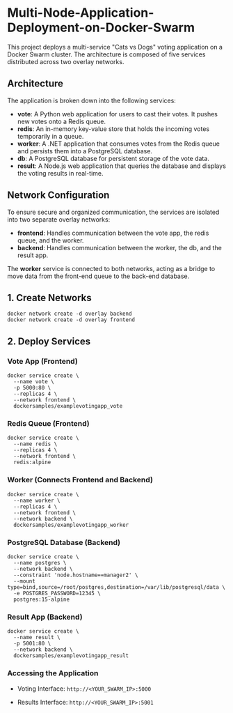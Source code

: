 # Multi-Node-Application-Deployment-on-Docker-Swarm

This project deploys a multi-service "Cats vs Dogs" voting application on a Docker Swarm cluster. The architecture is composed of five services distributed across two overlay networks.

## Architecture

The application is broken down into the following services:

- **vote**: A Python web application for users to cast their votes. It pushes new votes onto a Redis queue.
- **redis**: An in-memory key-value store that holds the incoming votes temporarily in a queue.
- **worker**: A .NET application that consumes votes from the Redis queue and persists them into a PostgreSQL database.
- **db**: A PostgreSQL database for persistent storage of the vote data.
- **result**: A Node.js web application that queries the database and displays the voting results in real-time.

## Network Configuration

To ensure secure and organized communication, the services are isolated into two separate overlay networks:

- **frontend**: Handles communication between the vote app, the redis queue, and the worker.
- **backend**: Handles communication between the worker, the db, and the result app.

The **worker** service is connected to both networks, acting as a bridge to move data from the front-end queue to the back-end database.

## 1. Create Networks

```
docker network create -d overlay backend
docker network create -d overlay frontend
```

## 2. Deploy Services
### Vote App (Frontend)
```
docker service create \
  --name vote \
  -p 5000:80 \
  --replicas 4 \
  --network frontend \
  dockersamples/examplevotingapp_vote
```

### Redis Queue (Frontend)
```
docker service create \
  --name redis \
  --replicas 4 \
  --network frontend \
  redis:alpine
```
### Worker (Connects Frontend and Backend)
```
docker service create \
  --name worker \
  --replicas 4 \
  --network frontend \
  --network backend \
  dockersamples/examplevotingapp_worker
```
### PostgreSQL Database (Backend)
```
docker service create \
  --name postgres \
  --network backend \
  --constraint 'node.hostname==manager2' \
  --mount type=bind,source=/root/postgres,destination=/var/lib/postgresql/data \
  -e POSTGRES_PASSWORD=12345 \
  postgres:15-alpine
```

### Result App (Backend)
```
docker service create \
  --name result \
  -p 5001:80 \
  --network backend \
  dockersamples/examplevotingapp_result
```

### Accessing the Application
- Voting Interface: ```http://<YOUR_SWARM_IP>:5000```

- Results Interface: `http://<YOUR_SWARM_IP>:5001`
